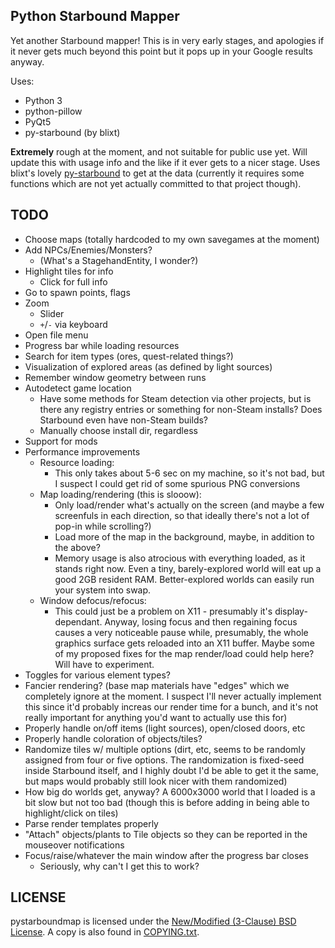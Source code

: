 Python Starbound Mapper
-----------------------

Yet another Starbound mapper!  This is in very early stages, and
apologies if it never gets much beyond this point but it pops up
in your Google results anyway.

Uses:
 - Python 3
 - python-pillow
 - PyQt5
 - py-starbound (by blixt)

**Extremely** rough at the moment, and not suitable for public use
yet.  Will update this with usage info and the like if it ever gets to a nicer
stage.  Uses blixt's lovely
[py-starbound](https://github.com/blixt/py-starbound) to get at the data
(currently it requires some functions which are not yet actually committed to
that project though).

TODO
----

 - Choose maps (totally hardcoded to my own savegames at the moment)
 - Add NPCs/Enemies/Monsters?
   - (What's a StagehandEntity, I wonder?)
 - Highlight tiles for info
   - Click for full info
 - Go to spawn points, flags
 - Zoom
   - Slider
   - `+`/`-` via keyboard
 - Open file menu
 - Progress bar while loading resources
 - Search for item types (ores, quest-related things?)
 - Visualization of explored areas (as defined by light sources)
 - Remember window geometry between runs
 - Autodetect game location
   - Have some methods for Steam detection via other projects, but
     is there any registry entries or something for non-Steam installs?
     Does Starbound even have non-Steam builds?
   - Manually choose install dir, regardless
 - Support for mods
 - Performance improvements
   - Resource loading:
     - This only takes about 5-6 sec on my machine, so it's not bad,
       but I suspect I could get rid of some spurious PNG conversions
   - Map loading/rendering (this is slooow):
     - Only load/render what's actually on the screen (and maybe a few
       screenfuls in each direction, so that ideally there's not a lot
       of pop-in while scrolling?)
     - Load more of the map in the background, maybe, in addition to
       the above?
     - Memory usage is also atrocious with everything loaded, as it
       stands right now.  Even a tiny, barely-explored world will eat
       up a good 2GB resident RAM.  Better-explored worlds can easily
       run your system into swap.
   - Window defocus/refocus:
     - This could just be a problem on X11 - presumably it's display-
       dependant.  Anyway, losing focus and then regaining focus causes
       a very noticeable pause while, presumably, the whole graphics
       surface gets reloaded into an X11 buffer.  Maybe some of my
       proposed fixes for the map render/load could help here?  Will
       have to experiment.
 - Toggles for various element types?
 - Fancier rendering?  (base map materials have "edges" which we completely
   ignore at the moment.  I suspect I'll never actually implement this
   since it'd probably increas our render time for a bunch, and it's not
   really important for anything you'd want to actually use this for)
 - Properly handle on/off items (light sources), open/closed doors, etc
 - Properly handle coloration of objects/tiles?
 - Randomize tiles w/ multiple options (dirt, etc, seems to be randomly
   assigned from four or five options.  The randomization is fixed-seed
   inside Starbound itself, and I highly doubt I'd be able to get it the
   same, but maps would probably still look nicer with them randomized)
 - How big do worlds get, anyway?  A 6000x3000 world that I loaded is
   a bit slow but not too bad (though this is before adding in being
   able to highlight/click on tiles)
 - Parse render templates properly
 - "Attach" objects/plants to Tile objects so they can be reported in
   the mouseover notifications
 - Focus/raise/whatever the main window after the progress bar closes
   - Seriously, why can't I get this to work?

LICENSE
-------

pystarboundmap is licensed under the
[New/Modified (3-Clause) BSD License](https://opensource.org/licenses/BSD-3-Clause).
A copy is also found in [COPYING.txt](COPYING.txt).
